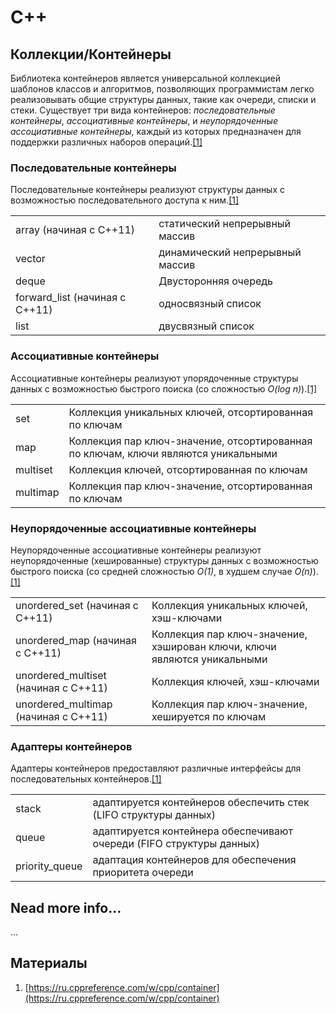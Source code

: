# C++

## Коллекции/Контейнеры

Библиотека контейнеров является универсальной коллекцией шаблонов классов и алгоритмов, позволяющих программистам легко реализовывать общие структуры данных, такие как очереди, списки и стеки. Существует три вида контейнеров: *последовательные контейнеры*, *ассоциативные контейнеры*, и *неупорядоченные ассоциативные контейнеры*, каждый из которых предназначен для поддержки различных наборов операций.[[1]](#материалы)

### Последовательные контейнеры

Последовательные контейнеры реализуют структуры данных с возможностью последовательного доступа к ним.[[1]](#материалы)

|                                   |                                       |
|-----------------------------------|---------------------------------------|  
| array (начиная с C++11)           | статический непрерывный массив        |  
| vector                            | динамический непрерывный массив       |  
| deque                             | Двусторонняя очередь                  |  
| forward_list  (начиная с C++11)   | односвязный список                    |
| list                              | двусвязный список                     |

### Ассоциативные контейнеры

Ассоциативные контейнеры реализуют упорядоченные структуры данных с возможностью быстрого поиска (со сложностью *O(log n)*).[[1]](#материалы)

|                                   |                                                           |
|-----------------------------------|-----------------------------------------------------------|
| set                               | Коллекция уникальных ключей, отсортированная по ключам    |
| map                               | Коллекция пар ключ-значение, отсортированная по ключам, ключи являются уникальными |
| multiset                          | Коллекция ключей, отсортированная по ключам               |
| multimap                          | Коллекция пар ключ-значение, отсортированная по ключам    |

### Неупорядоченные ассоциативные контейнеры

Неупорядоченные ассоциативные контейнеры реализуют неупорядоченные (хешированные) структуры данных с возможностью быстрого поиска (со средней сложностью *O(1)*, в худшем случае *O(n)*).[[1]](#материалы)

|                                   |                                                           |
|-----------------------------------|-----------------------------------------------------------|
| unordered_set  (начиная с C++11)  | Коллекция уникальных ключей, хэш-ключами                  |
| unordered_map  (начиная с C++11)  | Коллекция пар ключ-значение, хэширован ключи, ключи являются уникальными |
| unordered_multiset  (начиная с C++11) | Коллекция ключей, хэш-ключами                         |
| unordered_multimap  (начиная с C++11) | Коллекция пар ключ-значение, хешируется по ключам     |

### Адаптеры контейнеров

Адаптеры контейнеров предоставляют различные интерфейсы для последовательных контейнеров.[[1]](#материалы)

|               |                                                                               |
|---------------|-------------------------------------------------------------------------------|
| stack         | адаптируется контейнеров обеспечить стек (LIFO структуры данных)              |
| queue         | адаптируется контейнера обеспечивают очереди (FIFO структуры данных)          |
| priority_queue | адаптация контейнеров для обеспечения приоритета очереди                     |



## Nead more info...

...

## Материалы

1. [https://ru.cppreference.com/w/cpp/container](https://ru.cppreference.com/w/cpp/container)